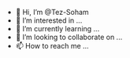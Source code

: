 - 👋 Hi, I’m @Tez-Soham
- 👀 I’m interested in ...
- 🌱 I’m currently learning ...
- 💞️ I’m looking to collaborate on ...
- 📫 How to reach me ...

<!---
Tez-Soham/Tez-Soham is a ✨ special ✨ repository because its `README.md` (this file) appears on your GitHub profile.
You can click the Preview link to take a look at your changes.
--->
